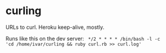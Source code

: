 curling
=======

URLs to curl. Heroku keep-alive, mostly.

Runs like this on the dev server:
<code>
*/2 * * * * /bin/bash -l -c 'cd /home/ivar/curling && ruby curl.rb >> curl.log'
</code>
